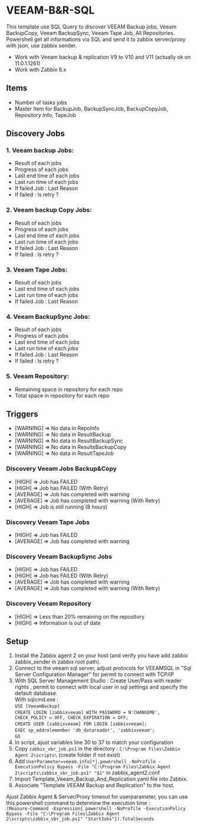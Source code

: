 # VEEAM-B&R-SQL

This template use SQL Query to discover VEEAM Backup jobs, Veeam BackupCopy, Veeam BackupSync, Veeam Tape Job, All Repositories.
Powershell get all informations via SQL and send it to zabbix server/proxy with json, use zabbix sender.

- Work with Veeam backup & replication V9 to V10 and V11 (actually ok on 11.0.1.1261)
- Work with Zabbix 6.x

## Items

  - Number of tasks jobs
  - Master Item for BackupJob, BackupSyncJob, BackupCopyJob, Repository Info, TapeJob

## Discovery Jobs

### 1. Veeam backup Jobs:
  - Result of each jobs
  - Progress of each jobs
  - Last end time of each jobs
  - Last run time of each jobs
  - If failed Job : Last Reason
  - If failed : Is retry ?

### 2. Veeam backup Copy Jobs:
  - Result of each jobs
  - Progress of each jobs
  - Last end time of each jobs
  - Last run time of each jobs
  - If failed Job : Last Reason
  - If failed : Is retry ?

### 3. Veeam Tape Jobs:
  - Result of each jobs
  - Last end time of each jobs
  - Last run time of each jobs
  - If failed Job : Last Reason

### 4. Veeam BackupSync Jobs:
  - Result of each jobs
  - Progress of each jobs
  - Last end time of each jobs
  - Last run time of each jobs
  - If failed Job : Last Reason
  - If failed : Is retry ?

### 5. Veeam Repository:
  - Remaining space in repository for each repo
  - Total space in repository for each repo

## Triggers

- [WARNING] => No data in RepoInfo
- [WARNING] => No data in ResultBackup
- [WARNING] => No data in ResultBackupSync
- [WARNING] => No data in ResultsBackupCopy
- [WARNING] => No data in ResultTapeJob

### Discovery Veeam Jobs Backup&Copy

- [HIGH] => Job has FAILED
- [HIGH] => Job has FAILED (With Retry)	
- [AVERAGE] => Job has completed with warning
- [AVERAGE] => Job has completed with warning (With Retry)	
- [HIGH] => Job is still running (8 hours)

### Discovery Veeam Tape Jobs
- [HIGH] => Job has FAILED
- [AVERAGE] => Job has completed with warning

### Discovery Veeam BackupSync Jobs
- [HIGH] => Job has FAILED
- [HIGH] => Job has FAILED (With Retry)	
- [AVERAGE] => Job has completed with warning
- [AVERAGE] => Job has completed with warning (With Retry)	

### Discovery Veeam Repository
- [HIGH] => Less than 20% remaining on the repository
- [HIGH] => Information is out of date

## Setup

1. Install the Zabbix agent 2 on your host (and verify you have add zabbix zabbix_sender in zabbix root path).
2.  Connect to the veeam sql server, adjust protocols for VEEAMSQL in "Sql Server Configuration Manager" for permit to connect with TCP/IP
3.  With SQL Server Management Studio : Create User/Pass with reader rights , permit to connect with local user in sql settings and specify the default database.  
    With sqlcmd.exe :  
`USE [VeeamBackup]`  
`CREATE LOGIN [zabbixveeam] WITH PASSWORD = N'CHANGEME', CHECK_POLICY = OFF, CHECK_EXPIRATION = OFF;`  
`CREATE USER [zabbixveeam] FOR LOGIN [zabbixveeam];`  
`EXEC sp_addrolemember 'db_datareader', 'zabbixveeam';`  
`GO`  
4. In script, ajust variables line 30 to 37 to match your configuration
5. Copy `zabbix_vbr_job.ps1` in the directory : `C:\Program Files\Zabbix Agent 2\scripts\` (create folder if not exist)
6. Add `UserParameter=veeam.info[*],powershell -NoProfile -ExecutionPolicy Bypass -File "C:\Program Files\Zabbix Agent 2\scripts\zabbix_vbr_job.ps1" "$1"` in zabbix_agent2.conf  
7. Import Template_Veeam_Backup_And_Replication.yaml file into Zabbix.
8. Associate "Template VEEAM Backup and Replication" to the host.

Ajust Zabbix Agent & Server/Proxy timeout for userparameter, you can use this powershell command to determine the execution time :  
`(Measure-Command -Expression{ powershell -NoProfile -ExecutionPolicy Bypass -File "C:\Program Files\Zabbix Agent 2\scripts\zabbix_vbr_job.ps1" "StartJobs"}).TotalSeconds`
